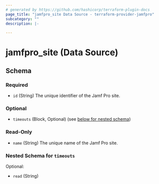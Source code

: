 ```yaml
---
# generated by https://github.com/hashicorp/terraform-plugin-docs
page_title: "jamfpro_site Data Source - terraform-provider-jamfpro"
subcategory: ""
description: |-
  
---
```


# jamfpro_site (Data Source)





<!-- schema generated by tfplugindocs -->
## Schema

### Required

- `id` (String) The unique identifier of the Jamf Pro site.

### Optional

- `timeouts` (Block, Optional) (see [below for nested schema](#nestedblock--timeouts))

### Read-Only

- `name` (String) The unique name of the Jamf Pro site.

<a id="nestedblock--timeouts"></a>
### Nested Schema for `timeouts`

Optional:

- `read` (String)
